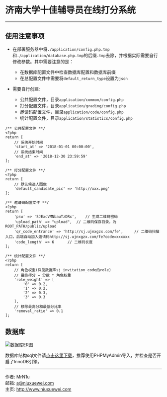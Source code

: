 # 济南大学十佳辅导员在线打分系统

---

## 使用注意事项

- 在部署服务器中将`./application/config.php.tmp`和`./application/database.php.tmp`的后缀`.tmp`去除，并根据实际需要自行修改参数。其中需要注意的是：
    - 在数据库配置文件中检查数据库配置和数据库前缀
    - 在总配置文件中需要将`default_return_type`设置为`json`
- 需要自行创建:

    - 公共配置文件，目录`application/common/config.php`
    - 打分配置文件，目录`application/grading/config.php`
    - 邀请码配置文件，目录`application/code/config.php`
    - 统计配置文件，目录`application/statistics/config.php`
    
```
/** 公共配置文件 **/
<?php
return [
    // 系统开始时间
    'start_at' => '2018-01-01 00:00:00',
    // 系统结束时间
    'end_at' => '2018-12-30 23:59:59'
];

/** 打分配置文件 **/
<?php
return [
    // 默认候选人图像
    'default_candidate_pic' => 'http://xxx.png'
];

/** 邀请码配置文件 **/
<?php
return [
    'psw' => 'SJExcVMNbauTzDRx',    // 生成二维码密码
    'upload_path' => "upload",  // 二维码保存目录，为ROOT_PATH/public/upload
    'qr_code_entrance' => 'http://sj.ujnxgzx.com/fe',     // 二维码扫描入口，后端自动加入邀请码http://sj.ujnxgzx.com/fe?code=xxxxxx
    'code_length' => 6      // 二维码长度
];

/** 统计配置文件 **/
<?php
return [
    // 角色权重(详见数据库sj_invitation_code的role)
    // 最终得分 = 分数 * 角色权重
    'role_weight' => [
        '0' => 0.2,
        '1' => 0.2,
        '2' => 0.3,
        '3' => 0.3
    ],
    // 移除最高分和最低分比率
    'removal_ratio' => 0.1
];
``` 

## 数据库

![数据库ER图](http://res.niuxuewei.com/2018-05-09-104717.png)

数据库结构sql文件请[点击这里下载](https://gitee.com/ujnxgzx/sj/attach_files/download?i=135498&u=http%3A%2F%2Ffiles.git.oschina.net%2Fgroup1%2FM00%2F03%2F9E%2FPaAvDFry4CSAazJUAAAKxgb94ZU400.sql%3Ftoken%3Dc4a564b7402e2cb389d2b905f0301a88%26ts%3D1525866532%26attname%3Dujnxgzxsj.sql)，推荐使用PHPMyAdmin导入，并检查是否开启了InnoDB引擎。

---

作者: MrN1u<br>
邮箱: a@niuxuewei.com<br>
主页: http://www.niuxuewei.com